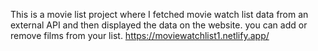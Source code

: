 This is a movie list project where I fetched movie watch list data from an external API and then displayed the data on the website. you can add or remove films from your list.                           https://moviewatchlist1.netlify.app/     
 
